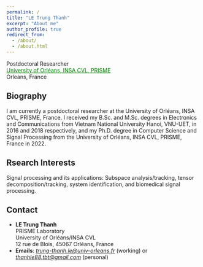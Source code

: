 ```yaml
---
permalink: /
title: "LE Trung Thanh"
excerpt: "About me"
author_profile: true
redirect_from: 
  - /about/
  - /about.html
---
```


Postdoctoral Researcher \
<a href="https://www.univ-orleans.fr/fr/prisme/presentation/le-labo" style="color: green; text-decoration: underline; "></i>University of Orléans, INSA CVL, PRISME</a>
\
Orleans, France


Biography
-----
I am currently a postdoctoral researcher at the University of Orléans, INSA CVL, PRISME, France. I received my B.Sc. and M.Sc. degrees in Electronics and Communications from Vietnam National University Hanoi, VNU-UET, in 2016 and 2018 respectively, and my Ph.D. degree in Computer Science and Signal Processing from the University of Orléans, INSA CVL, PRISME, France in 2022. 


Rsearch Interests 
-----
Signal processing and its applications: Subspace analysis/tracking, tensor decomposition/tracking, system identification, and biomedical signal processing.


Contact
-----

* **LE Trung Thanh** \
PRISME Laboratory \
University of Orléans/INSA CVL \
12 rue de Blois, 45067 Orléans, France 
* **Emails**: *trung-thanh.le@univ-orleans.fr* (working)  or  *thanhle88.tbt@gmail.com* (personal)

